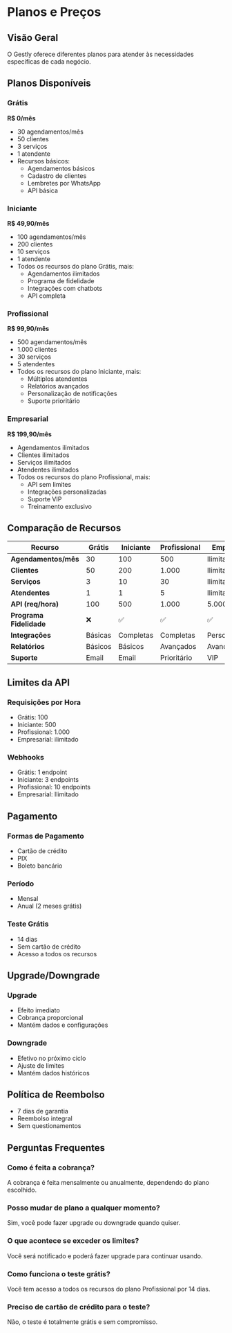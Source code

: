 # Planos e Preços

## Visão Geral

O Gestly oferece diferentes planos para atender às necessidades específicas de cada negócio.

## Planos Disponíveis

### Grátis
**R$ 0/mês**
- 30 agendamentos/mês
- 50 clientes
- 3 serviços
- 1 atendente
- Recursos básicos:
  - Agendamentos básicos
  - Cadastro de clientes
  - Lembretes por WhatsApp
  - API básica

### Iniciante
**R$ 49,90/mês**
- 100 agendamentos/mês
- 200 clientes
- 10 serviços
- 1 atendente
- Todos os recursos do plano Grátis, mais:
  - Agendamentos ilimitados
  - Programa de fidelidade
  - Integrações com chatbots
  - API completa

### Profissional
**R$ 99,90/mês**
- 500 agendamentos/mês
- 1.000 clientes
- 30 serviços
- 5 atendentes
- Todos os recursos do plano Iniciante, mais:
  - Múltiplos atendentes
  - Relatórios avançados
  - Personalização de notificações
  - Suporte prioritário

### Empresarial
**R$ 199,90/mês**
- Agendamentos ilimitados
- Clientes ilimitados
- Serviços ilimitados
- Atendentes ilimitados
- Todos os recursos do plano Profissional, mais:
  - API sem limites
  - Integrações personalizadas
  - Suporte VIP
  - Treinamento exclusivo

## Comparação de Recursos

| Recurso | Grátis | Iniciante | Profissional | Empresarial |
|---------|---------|-----------|--------------|-------------|
| **Agendamentos/mês** | 30 | 100 | 500 | Ilimitado |
| **Clientes** | 50 | 200 | 1.000 | Ilimitado |
| **Serviços** | 3 | 10 | 30 | Ilimitado |
| **Atendentes** | 1 | 1 | 5 | Ilimitado |
| **API (req/hora)** | 100 | 500 | 1.000 | 5.000 |
| **Programa Fidelidade** | ❌ | ✅ | ✅ | ✅ |
| **Integrações** | Básicas | Completas | Completas | Personalizadas |
| **Relatórios** | Básicos | Básicos | Avançados | Avançados |
| **Suporte** | Email | Email | Prioritário | VIP |

## Limites da API

### Requisições por Hora
- Grátis: 100
- Iniciante: 500
- Profissional: 1.000
- Empresarial: ilimitado

### Webhooks
- Grátis: 1 endpoint
- Iniciante: 3 endpoints
- Profissional: 10 endpoints
- Empresarial: Ilimitado

## Pagamento

### Formas de Pagamento
- Cartão de crédito
- PIX
- Boleto bancário

### Período
- Mensal
- Anual (2 meses grátis)

### Teste Grátis
- 14 dias
- Sem cartão de crédito
- Acesso a todos os recursos

## Upgrade/Downgrade

### Upgrade
- Efeito imediato
- Cobrança proporcional
- Mantém dados e configurações

### Downgrade
- Efetivo no próximo ciclo
- Ajuste de limites
- Mantém dados históricos

## Política de Reembolso

- 7 dias de garantia
- Reembolso integral
- Sem questionamentos

## Perguntas Frequentes

### Como é feita a cobrança?
A cobrança é feita mensalmente ou anualmente, dependendo do plano escolhido.

### Posso mudar de plano a qualquer momento?
Sim, você pode fazer upgrade ou downgrade quando quiser.

### O que acontece se exceder os limites?
Você será notificado e poderá fazer upgrade para continuar usando.

### Como funciona o teste grátis?
Você tem acesso a todos os recursos do plano Profissional por 14 dias.

### Preciso de cartão de crédito para o teste?
Não, o teste é totalmente grátis e sem compromisso.